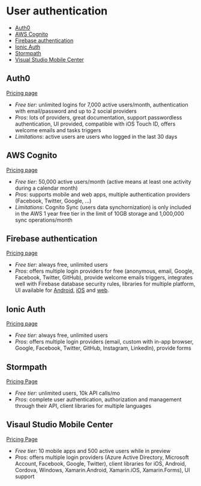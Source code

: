 # User authentication

<!-- TOC depthFrom:2 -->

- [Auth0](#auth0)
- [AWS Cognito](#aws-cognito)
- [Firebase authentication](#firebase-authentication)
- [Ionic Auth](#ionic-auth)
- [Stormpath](#stormpath)
- [Visual Studio Mobile Center](#visual-studio-mobile-center)

<!-- /TOC -->

## Auth0

[Pricing page](https://auth0.com/pricing)

* *Free tier*: unlimited logins for 7,000 active users/month, authentication with email/password and up to 2 social providers
* *Pros*: lots of providers, great documentation, support passwordless authentication, UI provided, compatible with iOS Touch ID, offers welcome emails and tasks triggers
* *Limitations*: active users are users who logged in the last 30 days

## AWS Cognito

[Pricing page](https://aws.amazon.com/cognito/pricing/)

* *Free tier*: 50,000 active users/month (active means at least one activity during a calendar month)
* *Pros*: supports mobile and web apps, multiple authentication providers (Facebook, Twitter, Google, ...)
* *Limitations*: Cognito Sync (users data synchornization) is only included in the AWS 1 year free tier in the limit of 10GB storage and 1,000,000 sync operations/month

## Firebase authentication

[Pricing page](https://firebase.google.com/pricing/)

* *Free tier*: always free, unlimited users
* *Pros*: offers multiple login providers for free (anonymous, email, Google, Facebook, Twitter, GitHub), provide welcome emails triggers, integrates well with Firebase database security rules, libraries for multiple platform, UI available for [Android](https://github.com/firebase/firebaseui-android), [iOS](https://github.com/firebase/firebaseui-ios) and [web](https://github.com/firebase/firebaseui-web).

## Ionic Auth

[Pricing page](http://ionic.io/pricing)

* *Free tier*: always free, unlimited users
* *Pros*: offers multiple login providers (email, custom with in-app browser, Google, Facebook, Twitter, GitHub, Instagram, LinkedIn), provide forms

## Stormpath

[Pricing Page](https://stormpath.com/pricing)

- *Free tier*: unlimited users, 10k API calls/mo
- *Pros*: complete user authentication, authorization and management through their API, client libraries for multiple languages

## Visaul Studio Mobile Center

[Pricing Page](https://docs.microsoft.com/en-us/mobile-center/general/pricing)

* *Free tier*: 10 mobile apps and 500 active users while in preview
* *Pros*: offers multiple login providers (Azure Active Directory, Microsoft Account, Facebook, Google, Twitter), client libraries for iOS, Android, Cordova, Windows, Xamarin.Android, Xamarin.iOS, Xamarin.Forms), UI support




